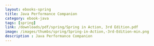 ```yaml
---
layout: ebooks-spring
title: Java Performance Companion 
category: ebook-java
tags: [spring]
link: /downloads/pdf/spring/Spring in Action, 3rd Edition.pdf 
image: /images/thumbs/spring/Spring-in-Action,-3rd-Edition-min.png
description : Java Performance Companion 
---
```












